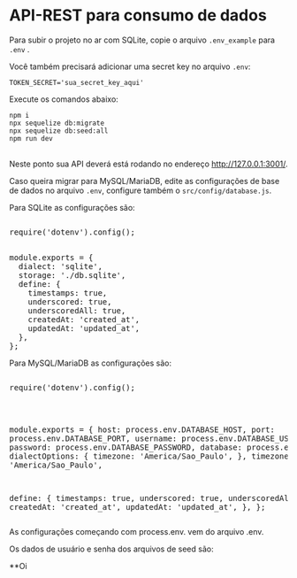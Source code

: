 # API-REST para consumo de dados
<p>Para subir o projeto no ar com SQLite, copie o arquivo <code>.env_example</code>  para <code>.env</code> .</p>
<p> Você também precisará adicionar uma secret key no arquivo <code>.env</code>:</p>
<pre><code>TOKEN_SECRET='sua_secret_key_aqui'</code></pre>
<p>Execute os comandos abaixo:</p>
<pre><code>npm i
npx sequelize db:migrate
npx sequelize db:seed:all
npm run dev
</code>
</pre>
<p>Neste ponto sua API deverá está rodando no endereço <a href="http://127.0.0.1:3001/" rel="nofollow">http://127.0.0.1:3001/</a>.</p>
<p>Caso queira migrar para MySQL/MariaDB, edite as configurações de base de dados no arquivo <code>.env</code>, configure também o <code>src/config/database.js</code>.</p>
<p>Para SQLite as configurações são:</p>
<pre><p>require('dotenv').config();</p>
module.exports = {
  dialect: 'sqlite',
  storage: './db.sqlite',
  define: {
    timestamps: true,
    underscored: true,
    underscoredAll: true,
    createdAt: 'created_at',
    updatedAt: 'updated_at',
  },
};
</pre>
<p>Para MySQL/MariaDB as configurações são:</p>
<pre>
<p>require('dotenv').config();</p>

module.exports = {
  host: process.env.DATABASE_HOST,
  port: process.env.DATABASE_PORT,
  username: process.env.DATABASE_USERNAME,
  password: process.env.DATABASE_PASSWORD,
  database: process.env.DATABASE,
  dialectOptions: {
    timezone: 'America/Sao_Paulo',
  },
  timezone: 'America/Sao_Paulo',

  define: {
    timestamps: true,
    underscored: true,
    underscoredAll: true,
    createdAt: 'created_at',
    updatedAt: 'updated_at',
  },
};
</pre>
<p>As configurações começando com process.env. vem do arquivo .env.</P>
<p>Os dados de usuário e senha dos arquivos de seed são:</p>
<p>**Oi</p>












